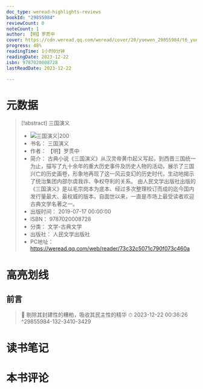 ```yaml
---
doc_type: weread-highlights-reviews
bookId: "29855984"
reviewCount: 0
noteCount: 1
author: 【明】罗贯中
cover: https://cdn.weread.qq.com/weread/cover/20/yuewen_29855984/t6_yuewen_298559841676969263.jpg
progress: 48%
readingTime: 1小时0分钟
readingDate: 2023-12-22
isbn: 9787020008728
lastReadDate: 2023-12-22

---
```

# 元数据
> [!abstract] 三国演义
> - ![ 三国演义|200](https://cdn.weread.qq.com/weread/cover/20/yuewen_29855984/t6_yuewen_298559841676969263.jpg)
> - 书名： 三国演义
> - 作者： 【明】罗贯中
> - 简介： 古典小说《三国演义》从汉灵帝黄巾起义写起，到西晋三国统一为止，描写了九十余年的重大历史事件及历史人物的活动，展示了三国兴亡的历史画卷，形象地再现了这一风云变幻的历史时代，生动地揭示了统治集团内部尔虞我诈、争权夺利的关系。 由人民文学出版社出版的《三国演义》是以毛宗岗本为底本、经过多次整理校订而成的迄今国内发行量最大、最权威的版本，自面世以来，一直是市场上最受读者欢迎古典文学名著之一。
> - 出版时间： 2019-07-17 00:00:00
> - ISBN： 9787020008728
> - 分类： 文学-古典文学
> - 出版社： 人民文学出版社
> - PC地址：https://weread.qq.com/web/reader/73c32c5071c790f073c460a

# 高亮划线

## 前言

> 📌 剔除其封建性的糟粕，吸收其民主性的精华 
> ⏱ 2023-12-22 00:36:26 ^29855984-132-3410-3429

# 读书笔记

# 本书评论

